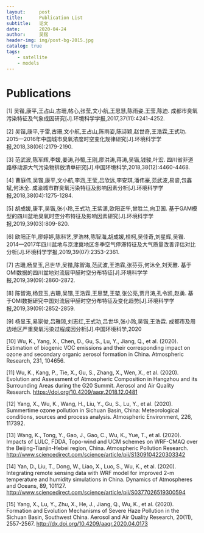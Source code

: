 ```yaml
---
layout:     post
title:      Publication List
subtitle:   论文
date:       2020-04-24
author:     吴锴
header-img: img/post-bg-2015.jpg
catalog: true
tags:
    - satellite
    - models
---
```


# Publications

[1] 吴锴,康平,王占山,古珊,帖心,张莹,文小航,王思慧,陈雨姿,王莹,陈迪. 成都市臭氧污染特征及气象成因研究[J].环境科学学报,2017,37(11):4241-4252.

[2] 吴锴,康平,于雷,古珊,文小航,王占山,陈雨姿,陈诗颖,赵世奇,王浩霖,王式功. 2015—2016年中国城市臭氧浓度时空变化规律研究[J].环境科学学报,2018,38(06):2179-2190.

[3] 范武波,陈军辉,李媛,姜涛,孙蜀,王刚,廖洪涛,蒋涛,吴锴,钱骏,叶宏. 四川省非道路移动源大气污染物排放清单研究[J].中国环境科学,2018,38(12):4460-4468.

[4] 曹庭伟,吴锴,康平,文小航,李涵,王莹,吕欣远,李安琪,潘伟豪,范武波,易睿,包鑫斌,何沐全. 成渝城市群臭氧污染特征及影响因素分析[J].环境科学学报,2018,38(04):1275-1284.

[5] 胡成媛,康平,吴锴,张小玲,王式功,王紫潇,欧阳正午,曾胜兰,向卫国. 基于GAM模型的四川盆地臭氧时空分布特征及影响因素研究[J].环境科学学报,2019,39(03):809-820.

[6] 欧阳正午,廖婷婷,陈科艺,罗浩林,陈智海,胡成媛,桂柯,吴佳奇,刘星辉,吴锴. 2014—2017年四川盆地与京津冀地区冬季空气停滞特征及大气质量改善评估对比分析[J].环境科学学报,2019,39(07):2353-2361.

[7] 古珊,杨显玉,吕世华,吴锴,陈智海,范武波,王浩霖,张芬芬,何沐全,刘天雅. 基于OMI数据的四川盆地对流层甲醛时空分布特征[J].环境科学学报,2019,39(09):2860-2872.

[8] 陈智海,杨显玉,古珊,吴锴,王浩霖,王思慧,王堃,张公亮,贾月涛,孔令凯,赵勇. 基于OMI数据研究中国对流层甲醛时空分布特征及变化趋势[J].环境科学学报,2019,39(09):2852-2859.

[9] 杨显玉,易家俊,吕雅琼,刘志红,王式功,吕世华,张小玲,吴锴,王浩霖. 成都市及周边地区严重臭氧污染过程成因分析[J].中国环境科学,2020

[10] Wu, K., Yang, X., Chen, D., Gu, S., Lu, Y., Jiang, Q., et al. (2020). Estimation of biogenic VOC emissions and their corresponding impact on ozone and secondary organic aerosol formation in China. Atmospheric Research, 231, 104656. 

[11] Wu, K., Kang, P., Tie, X., Gu, S., Zhang, X., Wen, X., et al. (2020). Evolution and Assessment of Atmospheric Composition in Hangzhou and its Surrounding Areas during the G20 Summit. Aerosol and Air Quality Research. https://doi.org/10.4209/aaqr.2018.12.0481 

[12] Yang, X., Wu, K., Wang, H., Liu, Y., Gu, S., Lu, Y., et al. (2020). Summertime ozone pollution in Sichuan Basin, China: Meteorological conditions, sources and process analysis. Atmospheric Environment, 226, 117392. 

[13] Wang, K., Tong, Y., Gao, J., Gao, C., Wu, K., Yue, T., et al. (2020). Impacts of LULC, FDDA, Topo-wind and UCM schemes on WRF-CMAQ over the Beijing-Tianjin-Hebei region, China. Atmospheric Pollution Research. http://www.sciencedirect.com/science/article/pii/S1309104220303342 

[14] Yan, D., Liu, T., Dong, W., Liao, X., Luo, S., Wu, K., et al. (2020). Integrating remote sensing data with WRF model for improved 2-m temperature and humidity simulations in China. Dynamics of Atmospheres and Oceans, 89, 101127. http://www.sciencedirect.com/science/article/pii/S0377026519300594 

[15] Yang, X., Lu, Y., Zhu, X., He, J., Jiang, Q., Wu, K., et al. (2020). Formation and Evolution Mechanisms of Severe Haze Pollution in the Sichuan Basin, Southwest China. Aerosol and Air Quality Research, 20(11), 2557-2567. http://dx.doi.org/10.4209/aaqr.2020.04.0173 





